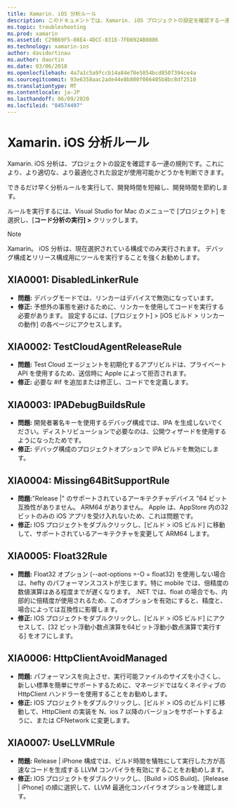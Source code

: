 ```yaml
---
title: Xamarin. iOS 分析ルール
description: このドキュメントでは、Xamarin. iOS プロジェクトの設定を確認する一連の分析規則について説明します。これにより、より適切に最適化された設定が使用可能かどうかを判断できます。
ms.topic: troubleshooting
ms.prod: xamarin
ms.assetid: C29B69F5-08E4-4DCC-831E-7FD692AB0886
ms.technology: xamarin-ios
author: davidortinau
ms.author: daortin
ms.date: 03/06/2018
ms.openlocfilehash: 4a7a1c5a9fccb14a84e78e5854bcd8507394ce4a
ms.sourcegitcommit: 93e6358aac2ade44e8b800f066405b8bc8df2510
ms.translationtype: MT
ms.contentlocale: ja-JP
ms.lasthandoff: 06/09/2020
ms.locfileid: "84574497"
---
```

# <a name="xamarinios-analysis-rules"></a>Xamarin. iOS 分析ルール

Xamarin. iOS 分析は、プロジェクトの設定を確認する一連の規則です。これにより、より適切な、より最適化された設定が使用可能かどうかを判断できます。

できるだけ早く分析ルールを実行して、開発時間を短縮し、開発時間を節約します。

ルールを実行するには、Visual Studio for Mac のメニューで [プロジェクト] を選択し、[**コード分析の実行] >** クリックします。

> [!NOTE]
> Xamarin。 iOS 分析は、現在選択されている構成でのみ実行されます。 デバッグ構成**と**リリース構成用にツールを実行することを強くお勧めします。

<a name="XIA0001"></a>

## <a name="xia0001-disabledlinkerrule"></a>XIA0001: DisabledLinkerRule

- **問題:** デバッグモードでは、リンカーはデバイスで無効になっています。
- **修正:** 予想外の事態を避けるために、リンカーを使用してコードを実行する必要があります。
設定するには、[プロジェクト] > [iOS ビルド > リンカーの動作] の各ページにアクセスします。

<a name="XIA0002"></a>

## <a name="xia0002-testcloudagentreleaserule"></a>XIA0002: TestCloudAgentReleaseRule

- **問題:** Test Cloud エージェントを初期化するアプリビルドは、プライベート API を使用するため、送信時に Apple によって拒否されます。
- **修正:** 必要な #if を追加または修正し、コードでを定義します。

<a name="XIA0003"></a>

## <a name="xia0003-ipadebugbuildsrule"></a>XIA0003: IPADebugBuildsRule

- **問題:** 開発者署名キーを使用するデバッグ構成では、IPA を生成しないでください。ディストリビューションで必要なのは、公開ウィザードを使用するようになったためです。
- **修正:** デバッグ構成のプロジェクトオプションで IPA ビルドを無効にします。

<a name="XIA0004"></a>

## <a name="xia0004-missing64bitsupportrule"></a>XIA0004: Missing64BitSupportRule

- **問題:**"Release |" のサポートされているアーキテクチャデバイス "64 ビット互換性がありません。 ARM64 がありません。 Apple は、AppStore 内の32ビットのみの iOS アプリを受け入れないため、これは問題です。
- **修正:** IOS プロジェクトをダブルクリックし、[ビルド > iOS ビルド] に移動して、サポートされているアーキテクチャを変更して ARM64 します。

<a name="XIA0005"></a>

## <a name="xia0005-float32rule"></a>XIA0005: Float32Rule

- **問題:** Float32 オプション (--aot-options =-O = float32) を使用しない場合は、hefty のパフォーマンスコストが生じます。特に mobile では、倍精度の数値演算はある程度までが遅くなります。 .NET では、float の場合でも、内部的に倍精度が使用されるため、このオプションを有効にすると、精度と、場合によっては互換性に影響します。
- **修正:** IOS プロジェクトをダブルクリックし、[ビルド > iOS ビルド] にアクセスして、[32 ビット浮動小数点演算を64ビット浮動小数点演算で実行する] をオフにします。

<a name="XIA0006"></a>

## <a name="xia0006-httpclientavoidmanaged"></a>XIA0006: HttpClientAvoidManaged

- **問題:** パフォーマンスを向上させ、実行可能ファイルのサイズを小さくし、新しい標準を簡単にサポートするために、マネージドではなくネイティブの HttpClient ハンドラーを使用することをお勧めします。
- **修正:** IOS プロジェクトをダブルクリックし、[ビルド > iOS のビルド] に移動して、HttpClient の実装を N、ios 7 以降のバージョンをサポートするように、または CFNetwork に変更します。

<a name="XIA0007"></a>

## <a name="xia0007-usellvmrule"></a>XIA0007: UseLLVMRule

- **問題:** Release | iPhone 構成では、ビルド時間を犠牲にして実行した方が高速なコードを生成する LLVM コンパイラを有効にすることをお勧めします。
- **修正:** IOS プロジェクトをダブルクリックし、[Build > iOS Build]、[Release | iPhone] の順に選択して、LLVM 最適化コンパイラオプションを確認します。
